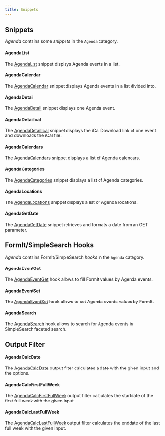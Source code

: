 ```yaml
---
title: Snippets
---
```


## Snippets

_Agenda_ contains some _snippets_ in the `Agenda` category.

#### AgendaList

The [AgendaList](01_AgendaList.md) snippet displays Agenda events in a list.

#### AgendaCalendar

The [AgendaCalendar](02_AgendaCalendar.md) snippet displays Agenda events in a list divided into.

#### AgendaDetail

The [AgendaDetail](03_AgendaDetail.md) snippet displays one Agenda event.

#### AgendaDetailIcal

The [AgendaDetailIcal](04_AgendaDetailIcal.md) snippet displays the iCal Download link of one event and downloads the iCal file.

#### AgendaCalendars

The [AgendaCalendars](05_AgendaCalendars.md) snippet displays a list of Agenda calendars.

#### AgendaCategories

The [AgendaCategories](06_AgendaCategories.md) snippet displays a list of Agenda categories.

#### AgendaLocations

The [AgendaLocations](07_AgendaLocations.md) snippet displays a list of Agenda locations.

#### AgendaGetDate

The [AgendaGetDate](08_AgendaGetDate.md) snippet retrieves and formats a date from an GET parameter.

## FormIt/SimpleSearch Hooks

_Agenda_ contains FormIt/SimpleSearch _hooks_ in the `Agenda` category.

#### AgendaEventGet

The [AgendaEventGet](09_AgendaEventGet.md) hook allows to fill FormIt values by Agenda events.

#### AgendaEventSet

The [AgendaEventSet](10_AgendaEventSet.md) hook allows to set Agenda events values by FormIt.

#### AgendaSearch

The [AgendaSearch](11_AgendaSearch.md) hook allows to search for Agenda events in SimpleSearch faceted search.

## Output Filter

#### AgendaCalcDate

The [AgendaCalcDate](12_AgendaCalcDate.md) output filter calculates a date with the given input and the options.

#### AgendaCalcFirstFullWeek

The [AgendaCalcFirstFullWeek](13_AgendaCalcFirstFullWeek.md) output filter calculates the startdate of the first full week with the given input.

#### AgendaCalcLastFullWeek

The [AgendaCalcLastFullWeek](14_AgendaCalcLastFullWeek.md) output filter calculates the enddate of the last full week with the given input.

